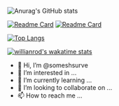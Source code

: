 ![Anurag's GitHub stats](https://github-readme-stats.vercel.app/api?username=someshsurve&hide=contribs,prs&count_private=true&show_icons=true&theme=radical)

[![Readme Card](https://github-readme-stats.vercel.app/api/pin/?username=someshsurve&repo=Portfolio-2021)](https://github.com/someshsurve/Portfolio-2021)
[![Readme Card](https://github-readme-stats.vercel.app/api/pin/?username=someshsurve&repo=github-readme-stats)](https://github.com/someshsurve/github-readme-stats)

[![Top Langs](https://github-readme-stats.vercel.app/api/top-langs/?username=someshsurve)](https://github.com/someshsurve/github-readme-stats)

[![willianrod's wakatime stats](https://github-readme-stats.vercel.app/api/wakatime?username=someshsurve)](https://github.com/someshsurve/github-readme-stats)




- 👋 Hi, I’m @someshsurve
- 👀 I’m interested in ...
- 🌱 I’m currently learning ...
- 💞️ I’m looking to collaborate on ...
- 📫 How to reach me ...

<!---
someshsurve/someshsurve is a ✨ special ✨ repository because its `README.md` (this file) appears on your GitHub profile.
You can click the Preview link to take a look at your changes.
--->
